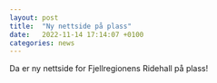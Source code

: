 ```yaml
---
layout: post
title:  "Ny nettside på plass"
date:   2022-11-14 17:14:07 +0100
categories: news
---
```


Da er ny nettside for Fjellregionens Ridehall på plass!
